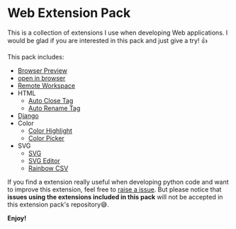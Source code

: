 # Web Extension Pack

This is a collection of extensions I use when developing Web applications. I would be
glad if you are interested in this pack and just give a try! :thumbsup:

This pack includes:

- [Browser Preview](https://marketplace.visualstudio.com/items?itemName=auchenberg.vscode-browser-preview)
- [open in browser](https://marketplace.visualstudio.com/items?itemName=techer.open-in-browser)
- [Remote Workspace](https://marketplace.visualstudio.com/items?itemName=mkloubert.vscode-remote-workspace)
- HTML
  - [Auto Close Tag](https://marketplace.visualstudio.com/items?itemName=formulahendry.auto-close-tag)
  - [Auto Rename Tag](https://marketplace.visualstudio.com/items?itemName=formulahendry.auto-rename-tag)
- [Django](https://marketplace.visualstudio.com/items?itemName=batisteo.vscode-django)
- Color
  - [Color Highlight](https://marketplace.visualstudio.com/items?itemName=naumovs.color-highlight)
  - [Color Picker](https://marketplace.visualstudio.com/items?itemName=anseki.vscode-color)
- SVG
  - [SVG](https://marketplace.visualstudio.com/items?itemName=jock.svg)
  - [SVG Editor](https://marketplace.visualstudio.com/items?itemName=henoc.svgeditor)
  - [Rainbow CSV](https://marketplace.visualstudio.com/items?itemName=mechatroner.rainbow-csv)


If you find a extension really useful when developing python code and want to
improve this extension, feel free to [raise a issue](https://github.com/LeoJhonSong/Web-Extension-Pack/issues).
But please notice that **issues using the extensions included in this pack**
will not be accepted in this extension pack's repository:sweat_smile:.

**Enjoy!**